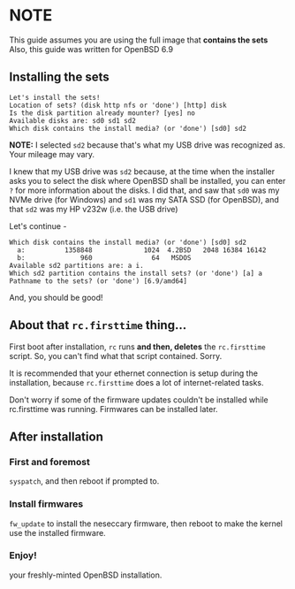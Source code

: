 # NOTE
This guide assumes you are using the full image that **contains the sets**  
Also, this guide was written for OpenBSD 6.9

## Installing the sets
```
Let's install the sets!
Location of sets? (disk http nfs or 'done') [http] disk
Is the disk partition already mounter? [yes] no
Available disks are: sd0 sd1 sd2
Which disk contains the install media? (or 'done') [sd0] sd2
```

**NOTE:** I selected `sd2` because that's what my USB drive was recognized as.
Your mileage may vary.

I knew that my USB drive was `sd2` because, at the time when the installer asks
you to select the disk where OpenBSD shall be installed, you can enter `?` for
more information about the disks. I did that, and saw that `sd0` was my NVMe
drive (for Windows) and `sd1` was my SATA SSD (for OpenBSD), and that `sd2` was
my HP v232w (i.e. the USB drive)

Let's continue -

```
Which disk contains the install media? (or 'done') [sd0] sd2
  a:          1358848             1024  4.2BSD   2048 16384 16142
  b:              960               64   MSDOS
Available sd2 partitions are: a i.
Which sd2 partition contains the install sets? (or 'done') [a] a
Pathname to the sets? (or 'done') [6.9/amd64]
```

And, you should be good!


## About that `rc.firsttime` thing...
First boot after installation, `rc` runs **and then, deletes** the
`rc.firsttime` script. So, you can't find what that script contained. Sorry.

It is recommended that your ethernet connection is setup during the
installation, because `rc.firsttime` does a lot of internet-related tasks.

Don't worry if some of the firmware updates couldn't be installed while
rc.firsttime was running. Firmwares can be installed later.

## After installation

### First and foremost
`syspatch`, and then reboot if prompted to.

### Install firmwares
`fw_update` to install the neseccary firmware, then reboot to make the kernel
use the installed firmware.

### Enjoy!
your freshly-minted OpenBSD installation.
